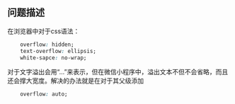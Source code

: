 ## 问题描述
在浏览器中对于css语法：
```css
    overflow: hidden;
    text-overflow: ellipsis;
    white-sapce: no-wrap;
```

对于文字溢出会用“...”来表示，但在微信小程序中，溢出文本不但不会省略，而且还会撑大宽度。解决的办法就是在对于其父级添加
``` css
    overflow: auto;
```
